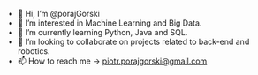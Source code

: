 - 👋 Hi, I’m @porajGorski
- 👀 I’m interested in Machine Learning and Big Data.
- 🌱 I’m currently learning Python, Java and SQL.
- 💞️ I’m looking to collaborate on projects related to back-end and robotics.
- 📫 How to reach me -> piotr.porajgorski@gmail.com
